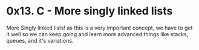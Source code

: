 # 0x13. C - More singly linked lists
More Singly linked lists!
as this is a very important concept, we have to get it well
so we can keep going and learn more advanced things like
stacks, queues, and it's variations.